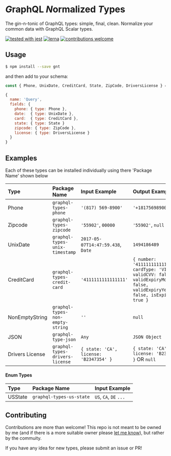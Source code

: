 # *G*raphQL *N*ormalized *T*ypes
The gin-n-tonic of GraphQL types: simple, final, clean. Normalize your common data with GraphQL Scalar types.

[![tested with jest](https://img.shields.io/badge/tested_with-jest-99424f.svg)](https://github.com/facebook/jest)
[![lerna](https://img.shields.io/badge/maintained%20with-lerna-cc00ff.svg)](https://lernajs.io/)
[![contributions welcome](https://img.shields.io/badge/contributions-welcome-brightgreen.svg?style=flat)](#contributing)
## Usage
```bash
$ npm install --save gnt
```

and then add to your schema:

```javascript
const { Phone, UnixDate, CreditCard, State, ZipCode, DriversLicense } = require('gnt')

{
  name: 'Query',
  fields: {
    phone: { type: Phone },
    date:  { type: UnixDate },
    card:  { type: CreditCard },
    state: { type: State }
    zipcode: { type: ZipCode },
    license: { type: DriversLicense }
  }  
}
```

## Examples
Each of these types can be installed individually using there 'Package Name' shown below

| Type           | Package Name     | Input Example     | Output Example    |
| :------------- | :-------------   | :-------------    | :-------------    |
| Phone          | `graphql-types-phone`   | `'(817) 569-8900'` | `'+18175698900'` |
| Zipcode        | `graphql-types-zipcode` | `'55902'`, `00000` | `'55902'`, `null` |
| UnixDate       | `graphql-types-unix-timestamp` | `2017-05-07T14:47:59.438`, `Date` | `1494186489` |
| CreditCard     | `graphql-types-credit-card` | `'4111111111111111'` | ```{ number: '4111111111111111', cardType: 'VISA', validCVV: false, validExpiryMonth: false, validExpiryYear: false, isExpired: true }``` |
| NonEmptyString | `graphql-types-non-empty-string` | `''` | `null`         |
| JSON           | `graphql-type-json` | `Any` | `JSON Object`  |
| Drivers License| `graphql-types-drivers-license` | `{ state: 'CA', license: 'B2347354' }`| `{ state: 'CA', license: 'B2347354' }` OR `null` |
#### Enum Types
| Type           | Package Name     | Input Example     |
| :------------- | :-------------   | :-------------    |
| USState        | `graphql-types-us-state`    | `US`, `CA`, `DE` `...` |

## Contributing
Contributions are more than welcome! This repo is not meant to be owned by me (and if there is a more suitable owner please [let me know](https://github.com/mfix22/gnt/issues)), but rather by the commuity. 

If you have any idea for new types, please submit an issue or PR!
